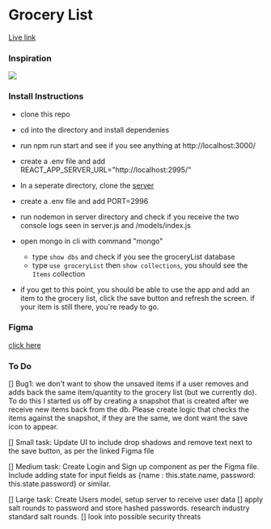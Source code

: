 # Grocery List

[Live link](https://main--venerable-cendol-3fdaaa.netlify.app/)

### Inspiration

![](https://jschris.com/41168097024a0b0e7b306a91023114b8/project.gif)

### Install Instructions

- clone this repo
- cd into the directory and install dependenies
- run npm run start and see if you see anything at http://localhost:3000/
- create a .env file and add REACT_APP_SERVER_URL="http://localhost:2995/"

- In a seperate directory, clone the [server](https://github.com/Jamelscott/groceryList-server)
- create a .env file and add PORT=2996

- run nodemon in server directory and check if you receive the two console logs seen in server.js and /models/index.js

- open mongo in cli with command "mongo"

  - type `show dbs` and check if you see the groceryList database
  - type `use groceryList` then `show collections`, you should see the `Items` collection

- if you get to this point, you should be able to use the app and add an item to the grocery list, click the save button and refresh the screen. if your item is still there, you're ready to go.

### Figma

[click here](https://www.figma.com/file/WuCQlipQIFhyiGQadXUYli/Grocery-List?t=oFABnZbMFF5K9OdC-1)

### To Do

[] Bug1: we don't want to show the unsaved items if a user removes and adds back the same item/quantity to the grocery list (but we currently do). To do this I started us off by creating a snapshot that is created after we receive new items back from the db. Please create logic that checks the items against the snapshot, if they are the same, we dont want the save icon to appear.

[] Small task: Update UI to include drop shadows and remove text next to the save button, as per the linked Figma file

[] Medium task: Create Login and Sign up component as per the Figma file. Include adding state for input fields as {name : this.state.name, password: this.state.password} or similar.
 
[] Large task: Create Users model, setup server to receive user data
  [] apply salt rounds to password and store hashed passwords. research industry standard salt rounds.
  [] look into possible security threats
